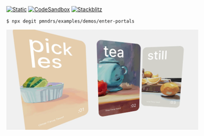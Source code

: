 [![Static](https://img.shields.io/badge/demo-%23646CFF.svg?logo=html5&logoColor=white)](https://pmndrs.github.io/examples/enter-portals)
[![CodeSandbox](https://img.shields.io/badge/codesandbox-040404?logo=codesandbox&logoColor=DBDBDB)](https://codesandbox.io/s/github/pmndrs/examples/tree/main/demos/enter-portals)
[![Stackblitz](https://img.shields.io/badge/stackblitz-fff?logo=Stackblitz&logoColor=1389FD)](https://stackblitz.com/github/pmndrs/examples/tree/main/demos/enter-portals)

```sh
$ npx degit pmndrs/examples/demos/enter-portals
```

![](thumbnail.webp)
